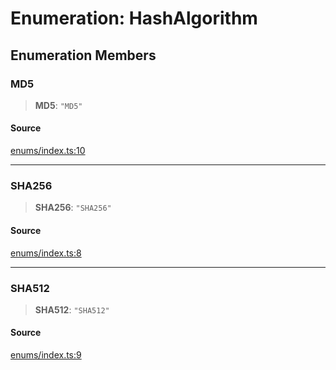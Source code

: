 # Enumeration: HashAlgorithm

## Enumeration Members

### MD5

> **MD5**: `"MD5"`

#### Source

[enums/index.ts:10](https://github.com/lehuygiang28/vnpay/blob/e5d2c2c4802c32c8fbad34e0595b2cfeb2281905/src/enums/index.ts#L10)

***

### SHA256

> **SHA256**: `"SHA256"`

#### Source

[enums/index.ts:8](https://github.com/lehuygiang28/vnpay/blob/e5d2c2c4802c32c8fbad34e0595b2cfeb2281905/src/enums/index.ts#L8)

***

### SHA512

> **SHA512**: `"SHA512"`

#### Source

[enums/index.ts:9](https://github.com/lehuygiang28/vnpay/blob/e5d2c2c4802c32c8fbad34e0595b2cfeb2281905/src/enums/index.ts#L9)
